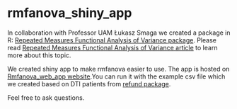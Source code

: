 # rmfanova_shiny_app
In collaboration with Professor UAM Łukasz Smaga we created a package in R:
[Repeated Measures Functional Analysis of Variance package](https://cran.r-project.org/web/packages/rmfanova/index.html).
Please read [Repeated Measures Functional Analysis of Variance article](https://sit.stat.gov.pl/SiT/2024/2/gus_sit_2024_02_katarzyna_kurylo_lukasz_smaga_functional_repeated_measures_analysis.pdf) to learn more about this topic. 

We created shiny app to make rmfanova easier to use. The app is hosted on [Rmfanova_web_app website](https://katarzynakurylo.shinyapps.io/Rmfanova_web_app/).You can run it with the example csv file which we created based on DTI patients from [refund package](https://CRAN.R-project.org/package=refund). 

Feel free to ask questions.
